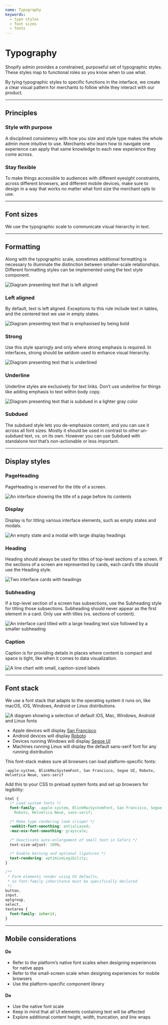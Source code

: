 ```yaml
---
name: Typography
keywords:
  - type styles
  - font sizes
  - fonts
---
```


# Typography

Shopify admin provides a constrained, purposeful set of typographic styles. These styles map to functional roles so you know when to use what.

By tying typographic styles to specific functions in the interface, we create a clear visual pattern for merchants to follow while they interact with our product.

---

## Principles

### Style with purpose

A disciplined consistency with how you size and style type makes the whole admin more intuitive to use. Merchants who learn how to navigate one experience can apply that same knowledge to each new experience they come across.

### Stay flexible

To make things accessible to audiences with different eyesight constraints, across different browsers, and different mobile devices, make sure to design in a way that works no matter what font size the merchant opts to use.

---

## Font sizes

<!-- keywords: type scales, typographic scales, display x-large, display large, display regular, display medium, display small, font size -->

We use the typographic scale to communicate visual hierarchy in text.

<!-- typescale -->

<!-- end -->

---

## Formatting

<!-- keywords: strong, bold, subdued, greyed-out, grayed-out, grey text, gray text, font weight, text weight -->

Along with the typographic scale, sometimes additional formatting is necessary to illuminate the distinction between smaller-scale relationships. Different formatting styles can be implemented using the text style component.

<!-- centeredcontent -->

![Diagram presenting text that is left aligned](/public_images/design/type/type-left-align@2x.png)

### Left aligned

By default, text is left aligned. Exceptions to this rule include text in tables, and the centered text we use in empty states.

<!-- end -->

<!-- centeredcontent -->

![Diagram presenting text that is emphasised by being bold](/public_images/design/type/type-strong@2x.png)

### Strong

Use this style sparingly and only where strong emphasis is required. In interfaces, strong should be seldom used to enhance visual hierarchy.

<!-- end -->

<!-- centeredcontent -->

![Diagram presenting text that is underlined](/public_images/design/type/type-underline@2x.png)

### Underline

Underline styles are exclusively for text links. Don’t use underline for things like adding emphasis to text within body copy.

<!-- end -->

<!-- centeredcontent -->

![Diagram presenting text that is subdued in a lighter gray color](/public_images/design/type/type-subdued@2x.png)

### Subdued

The subdued style lets you de-emphasize content, and you can use it across all font sizes. Mostly it should be used in contrast to other un-subdued text, vs. on its own. However you can use Subdued with standalone text that’s non-actionable or less important.

<!-- end -->

---

## Display styles

<!-- showcasecontent -->

### PageHeading

PageHeading is reserved for the title of a screen.

![An interface showing the title of a page before its contents](/public_images/design/type/type-pageheading@2x.png)

<!-- end -->

<!-- showcasecontent -->

### Display

Display is for titling various interface elements, such as empty states and modals.

![An empty state and a modal with large display headings](/public_images/design/type/type-display@2x.png)

<!-- end -->

<!-- showcasecontent -->

### Heading

Heading should always be used for titles of top-level sections of a screen. If the sections of a screen are represented by cards, each card’s title should use the Heading style.

![Two interface cards with headings](/public_images/design/type/type-heading@2x.png)

<!-- end -->

<!-- showcasecontent -->

### Subheading

If a top-level section of a screen has subsections, use the Subheading style for titling those subsections. Subheading should never appear as the first element in a card. Only use with titles (vs. sections of content).

![An interface card titled with a large heading text size followed by a smaller subheading](/public_images/design/type/type-subheading@2x.png)

<!-- end -->

<!-- showcasecontent -->

### Caption

Caption is for providing details in places where content is compact and space is tight, like when it comes to data visualization.

![A line chart with small, caption-sized labels](/public_images/design/type/type-caption@2x.png)

<!-- end -->

---

## Font stack

<!-- keywords: font-family, webfont, system font -->

We use a font stack that adapts to the operating system it runs on, like macOS, iOS, Windows, Android or Linux distributions.

<!-- showcasecontent -->

![A diagram showing a selection of default iOS, Mac, Windows, Android and Linux fonts](/public_images/design/type/type-fontstack@2x.png)

<!-- end -->

- Apple devices will display [San Francisco](https://developer.apple.com/fonts/)
- Android devices will display
  [Roboto](https://material.io/guidelines/resources/roboto-noto-fonts.html)
- Devices running Windows will display
  [Segoe UI](https://en.wikipedia.org/wiki/Segoe#Segoe_UI)
- Machines running Linux will display the default sans-serif font for any
  running distribution

This font-stack makes sure all browsers can load platform-specific fonts:

```
-apple-system, BlinkMacSystemFont, San Francisco, Segoe UI, Roboto, Helvetica Neue, sans-serif
```

Add this to your CSS to preload system fonts and set up browsers for legibility:

```css
html {
  /* Load system fonts */
  font-family: -apple-system, BlinkMacSystemFont, San Francisco, Segoe UI,
    Roboto, Helvetica Neue, sans-serif;

  /* Make type rendering look crisper */
  -webkit-font-smoothing: antialiased;
  -moz-osx-font-smoothing: grayscale;

  /* Deactivate auto-enlargement of small text in Safari */
  text-size-adjust: 100%;

  /* Enable kerning and optional ligatures */
  text-rendering: optimizeLegibility;
}

/**
 * Form elements render using OS defaults,
 * so font-family inheritance must be specifically declared
 */
button,
input,
optgroup,
select,
textarea {
  font-family: inherit;
}
```

---

## Mobile considerations

<!-- keywords: mobile typography, native typography, mobile fonts, iOS typography, Android typography, mobile type scale, native type scale -->

<!-- usagelist -->

#### Do

- Refer to the platform’s native font scales when designing experiences for native apps
- Refer to the small-screen scale when designing experiences for mobile browsers
- Use the platform-specific component library

#### Do

- Use the native font scale
- Keep in mind that all UI elements containing text will be affected
- Explore additional content height, width, truncation, and line wraps

<!-- end -->
